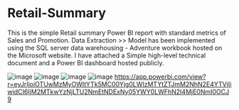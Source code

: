 # Retail-Summary
This is the simple Retail summary Power BI report with standard metrics of Sales and Promotion.
Data Extraction >> Model has been implemented using the SQL server data warehousing - Adventure workbook hosted on the Microsoft website.
I have attached a Simple high-level technical document and a Power BI dashboard hosted publicly.


![image](https://github.com/Shivab4s/Retail-Summary/assets/160829435/9d31d8ba-6b2e-47d0-8261-8010ba3d31f4)
![image](https://github.com/Shivab4s/Retail-Summary/assets/160829435/afc78753-b3a1-42db-b2c0-dc0fb967e4df)
![image](https://github.com/Shivab4s/Retail-Summary/assets/160829435/0e3ac678-3f7a-429d-8ad6-6d5950a51fa0)
![image](https://github.com/Shivab4s/Retail-Summary/assets/160829435/a43775fc-2f26-480c-91b8-e82a12077975)
https://app.powerbi.com/view?r=eyJrIjoiOTUwMzMyOWItYTk5MC00Yjg0LWIzMTYtZTJmM2NhN2E4YTVjIiwidCI6IjM2MTkwYzNjLTU2NmEtNDExNy05YWY0LWFhN2I4MjE0NmI0OCJ9



